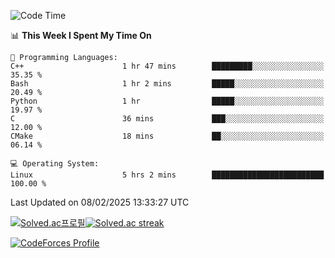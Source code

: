 
<!--START_SECTION:waka-->
![Code Time](http://img.shields.io/badge/Code%20Time-3%2C739%20hrs%207%20mins-blue)

📊 **This Week I Spent My Time On** 

```text
💬 Programming Languages: 
C++                      1 hr 47 mins        █████████░░░░░░░░░░░░░░░░   35.35 % 
Bash                     1 hr 2 mins         █████░░░░░░░░░░░░░░░░░░░░   20.49 % 
Python                   1 hr                █████░░░░░░░░░░░░░░░░░░░░   19.97 % 
C                        36 mins             ███░░░░░░░░░░░░░░░░░░░░░░   12.00 % 
CMake                    18 mins             ██░░░░░░░░░░░░░░░░░░░░░░░   06.14 % 

💻 Operating System: 
Linux                    5 hrs 2 mins        █████████████████████████   100.00 % 
```


 Last Updated on 08/02/2025 13:33:27 UTC
<!--END_SECTION:waka-->


[![Solved.ac프로필](http://mazassumnida.wtf/api/generate_badge?boj=hckim96)](https://solved.ac/hckim96)[![Solved.ac streak](http://mazandi.herokuapp.com/api?handle=hckim96&theme=dark)](https://solved.ac/hckim96)


[![CodeForces Profile](https://cf.leed.at?id=hckim96)](https://codeforces.com/profile/hckim96)

